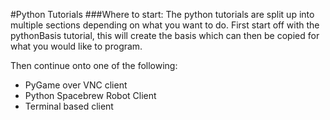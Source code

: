 #Python Tutorials
###Where to start:
The python tutorials are split up into multiple sections depending on what you want to do.
First start off with the pythonBasis tutorial, this will create the basis which can then be copied for what you would like to program.

Then continue onto one of the following:
* PyGame over VNC client
* Python Spacebrew Robot Client
* Terminal based client

